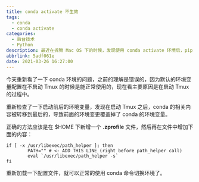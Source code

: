 ```yaml
---
title: conda activate 不生效
tags:
  - conda
  - conda activate
categories:
  - 后台技术
  - Python
description: 最近在折腾 Mac OS 下的时候，发现使用 conda activate 环境后，pip 已经是对应的环境上的，但是 python 依然是旧的。
abbrlink: 5adf061e
date: 2021-03-26 16:27:00
---
```


今天重新看了一下 conda 环境的问题，之前的理解是错误的，因为默认的环境变量配置在不启动 Tmux 的时候是能正常使用的，现在看主要原因是在启动 Tmux 的过程中。

重新检查了一下启动前后的环境变量，发现在启动 Tmux 之后，conda 的相关内容被转移到最后的，导致前面的环境变更覆盖掉了 conda 的环境变量。

正确的方法应该是在 $HOME 下新增一个 **.zprofile** 文件，然后再在文件中增加下面的内容：

```shell
if [ -x /usr/libexec/path_helper ]; then
        PATH="" # <- ADD THIS LINE (right before path_helper call)
        eval `/usr/libexec/path_helper -s`
fi
```

重新加载一下配置文件，就可以正常的使用 conda 命令切换环境了。
